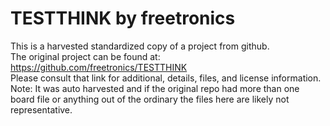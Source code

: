 
# TESTTHINK by freetronics  
This is a harvested standardized copy of a project from github.  
The original project can be found at:  
https://github.com/freetronics/TESTTHINK  
Please consult that link for additional, details, files, and license information.  
Note: It was auto harvested and if the original repo had more than one board file or anything out of the ordinary the files here are likely not representative.  
    